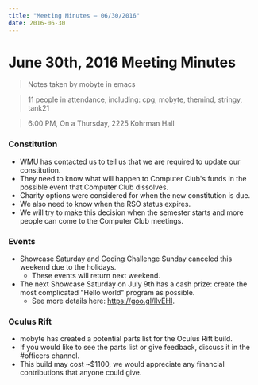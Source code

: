 ```yaml
---
title: "Meeting Minutes – 06/30/2016"
date: 2016-06-30
---
```

# June 30th, 2016 Meeting Minutes
> Notes taken by mobyte in emacs

> 11 people in attendance, including: cpg, mobyte, themind, stringy, tank21

> 6:00 PM, On a Thursday, 2225 Kohrman Hall

### Constitution
- WMU has contacted us to tell us that we are required to update our constitution.
- They need to know what will happen to Computer Club's funds in the possible event that Computer Club dissolves.
- Charity options were considered for when the new constitution is due.
- We also need to know when the RSO status expires.
- We will try to make this decision when the semester starts and more people can come to the Computer Club meetings.

### Events
- Showcase Saturday and Coding Challenge Sunday canceled this weekend due to the holidays.
  - These events will return next weekend.
- The next Showcase Saturday on July 9th has a cash prize: create the most complicated "Hello world" program as possible.
  - See more details here: https://goo.gl/llvEHI.

### Oculus Rift
- mobyte has created a potential parts list for the Oculus Rift build.
- If you would like to see the parts list or give feedback, discuss it in the #officers channel.
- This build may cost ~$1100, we would appreciate any financial contributions that anyone could give.
